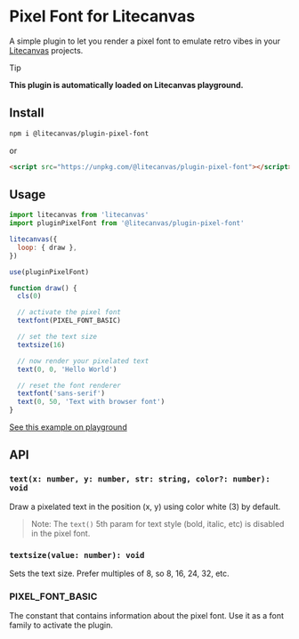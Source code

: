 # Pixel Font for Litecanvas

A simple plugin to let you render a pixel font to emulate retro vibes in your [Litecanvas](https://github.com/litecanvas/game-engine) projects.

<!-- prettier-ignore -->
> [!TIP]
> **This plugin is automatically loaded on Litecanvas playground.**

## Install

```sh
npm i @litecanvas/plugin-pixel-font
```

or

```html
<script src="https://unpkg.com/@litecanvas/plugin-pixel-font"></script>
```

## Usage

```js
import litecanvas from 'litecanvas'
import pluginPixelFont from '@litecanvas/plugin-pixel-font'

litecanvas({
  loop: { draw },
})

use(pluginPixelFont)

function draw() {
  cls(0)

  // activate the pixel font
  textfont(PIXEL_FONT_BASIC)

  // set the text size
  textsize(16)

  // now render your pixelated text
  text(0, 0, 'Hello World')

  // reset the font renderer
  textfont('sans-serif')
  text(0, 50, 'Text with browser font')
}
```

[See this example on playground](https://litecanvas.js.org?c=eJxNjssKwjAQRff9itk1BUVd6F5FURAVFHQnsZ1iICQyGa0P%2FHcntQVhFhfm3Ic1jLl2dx3U%2B5MlSXlzORvvoCBdqQzeCUBug%2BpnIuR6PdAC3DUj8AXhah5oofSO5cn44CjVdnmcrU7zzXp%2Fmox3y6kE19aAXLsiCMG8sDFFqQajFnO%2BAkJXIMHT3%2BhXIo1FDTce1e%2BAXLpAaz0cPNkibQMI26Y4p8lC%2Bp%2BYBu1CNyCZMs3%2BIocxcx%2F3VYYvcCZfCVTnCPf5ApPaX2E%3D)

## API

### `text(x: number, y: number, str: string, color?: number): void`

Draw a pixelated text in the position (x, y) using color white (3) by default.

> Note: The `text()` 5th param for text style (bold, italic, etc) is disabled in the pixel font.

### `textsize(value: number): void`

Sets the text size. Prefer multiples of 8, so 8, 16, 24, 32, etc.

### PIXEL_FONT_BASIC

The constant that contains information about the pixel font. Use it as a font family to activate the plugin.
